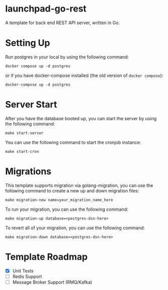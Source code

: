 # launchpad-go-rest

A template for back end REST API server, written in Go.

# Setting Up

Run postgres in your local by using the following command:

```
docker compose up -d postgres
```

or if you have docker-compose installed (the old version of `docker compose`):

```
docker-compose up -d postgres
```

# Server Start

After you have the database booted up, you can start the server by using the following command:

```
make start-server
```

You can use the following command to start the cronjob instance:

```
make start-cron
```

# Migrations

This template supports migration via golang-migration, you can use the following command to create a new up and down migration files:

```
make migration-new name=your_migration_name_here
```

To run your migration, you can use the following command:

```
make migration-up database=<postgres-dsn-here>
```

To revert all of your migration, you can use the following command:

```
make migration-down database=<postgres-dsn-here>
```

# Template Roadmap

- [x] Unit Tests
- [ ] Redis Support
- [ ] Message Broker Support (RMQ/Kafka)
